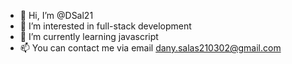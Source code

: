 - 👋 Hi, I’m @DSal21
- 👀 I’m interested in full-stack development
- 🌱 I’m currently learning javascript
- 📫 You can contact me via email dany.salas210302@gmail.com

<!---
DSal21/DSal21 is a ✨ special ✨ repository because its `README.md` (this file) appears on your GitHub profile.
You can click the Preview link to take a look at your changes.
--->
